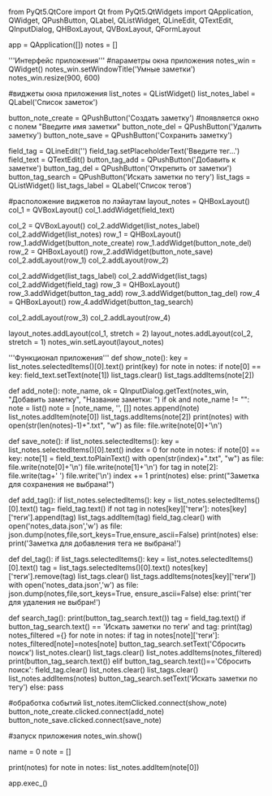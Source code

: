 from PyQt5.QtCore import Qt
from PyQt5.QtWidgets import QApplication, QWidget, QPushButton, QLabel, QListWidget, QLineEdit, QTextEdit, QInputDialog, QHBoxLayout, QVBoxLayout, QFormLayout
 
app = QApplication([])
notes = []
 
'''Интерфейс приложения'''
#параметры окна приложения
notes_win = QWidget()
notes_win.setWindowTitle('Умные заметки')
notes_win.resize(900, 600)
 
#виджеты окна приложения
list_notes = QListWidget()
list_notes_label = QLabel('Список заметок')
 
button_note_create = QPushButton('Создать заметку') #появляется окно с полем "Введите имя заметки"
button_note_del = QPushButton('Удалить заметку')
button_note_save = QPushButton('Сохранить заметку')
 
field_tag = QLineEdit('')
field_tag.setPlaceholderText('Введите тег...')
field_text = QTextEdit()
button_tag_add = QPushButton('Добавить к заметке')
button_tag_del = QPushButton('Открепить от заметки')
button_tag_search = QPushButton('Искать заметки по тегу')
list_tags = QListWidget()
list_tags_label = QLabel('Список тегов')
 
#расположение виджетов по лэйаутам
layout_notes = QHBoxLayout()
col_1 = QVBoxLayout()
col_1.addWidget(field_text)
 
col_2 = QVBoxLayout()
col_2.addWidget(list_notes_label)
col_2.addWidget(list_notes)
row_1 = QHBoxLayout()
row_1.addWidget(button_note_create)
row_1.addWidget(button_note_del)
row_2 = QHBoxLayout()
row_2.addWidget(button_note_save)
col_2.addLayout(row_1)
col_2.addLayout(row_2)
 
col_2.addWidget(list_tags_label)
col_2.addWidget(list_tags)
col_2.addWidget(field_tag)
row_3 = QHBoxLayout()
row_3.addWidget(button_tag_add)
row_3.addWidget(button_tag_del)
row_4 = QHBoxLayout()
row_4.addWidget(button_tag_search)
 
col_2.addLayout(row_3)
col_2.addLayout(row_4)
 
layout_notes.addLayout(col_1, stretch = 2)
layout_notes.addLayout(col_2, stretch = 1)
notes_win.setLayout(layout_notes)
 
'''Функционал приложения'''
def show_note():
    key = list_notes.selectedItems()[0].text()
    print(key)
    for note in notes:
        if note[0] == key:
            field_text.setText(note[1])
            list_tags.clear()
            list_tags.addItems(note[2])
 
def add_note():
    note_name, ok = QInputDialog.getText(notes_win, "Добавить заметку", "Название заметки: ")
    if ok and note_name != "":
        note = list()
        note = [note_name, '', []]
        notes.append(note)
        list_notes.addItem(note[0])
        list_tags.addItems(note[2])
        print(notes)
        with open(str(len(notes)-1)+".txt", "w") as file:
            file.write(note[0]+'\n')
 
def save_note():
    if list_notes.selectedItems():
        key = list_notes.selectedItems()[0].text()
        index = 0
        for note in notes:
            if note[0] == key:
                note[1] = field_text.toPlainText()
                with open(str(index)+".txt", "w") as file:
                    file.write(note[0]+'\n')
                    file.write(note[1]+'\n')
                    for tag in note[2]:
                        file.write(tag+' ')
                    file.write('\n')
            index += 1
        print(notes)
    else:
        print("Заметка для сохранения не выбрана!")

def add_tag():
    if list_notes.selectedItems():
        key = list_notes.selectedItems()[0].text()
        tag= field_tag.text()
        if not tag in notes[key]['теги']:
            notes[key]['теги'].append(tag)
            list_tags.addItem(tag)
            field_tag.clear()
        with open('notes_data.json','w') as file:
            json.dump(notes,file,sort_keys=True,ensure_ascii=False)
        print(notes)
    else:
        print('Заметка для добавления тега не выбрана!')

def del_tag():
    if list_tags.selectedItems():
        key = list_notes.selectedItems()[0].text()
        tag = list_tags.selectedItems()[0].text()
        notes[key]['теги'].remove(tag)
        list_tags.clear()
        list_tags.addItems(notes[key]['теги'])
        with open('notes_data.json','w') as file:
            json.dump(notes,file,sort_keys=True, ensure_ascii=False)
    else:
        print('тег для удаления не выбран!')

def search_tag():
    print(button_tag_search.text())
    tag = field_tag.text()
    if button_tag_search.text() == 'Искать заметки по теги' and tag:
        print(tag)
        notes_filtered ={}
        for note in notes:
            if tag in notes[note]['теги']:
                notes_filtered[note]=notes[note]
        button_tag_search.setText('Сбросить поиск')
        list_notes.clear()
        list_tags.clear()
        list_notes.addItems(notes_filtered)
        print(button_tag_search.text())
    elif button_tag_search.text()=='Сбросить поиск':
        field_tag.clear()
        list_notes.clear()
        list_tags.clear()
        list_notes.addItems(notes)
        button_tag_search.setText('Искать заметки по тегу')
    else:
        pass
 
#обработка событий
list_notes.itemClicked.connect(show_note)
button_note_create.clicked.connect(add_note)
button_note_save.clicked.connect(save_note)
 
#запуск приложения 
notes_win.show()
 
name = 0
note = []


 
print(notes)
for note in notes:
    list_notes.addItem(note[0])
 
app.exec_()
